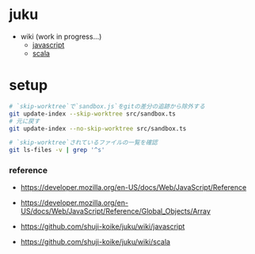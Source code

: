 # juku

- wiki (work in progress...)
  - [javascript](https://github.com/shuji-koike/juku/wiki/javascript)
  - [scala](https://github.com/shuji-koike/juku/wiki/scala)

# setup

```sh
# `skip-worktree`で`sandbox.js`をgitの差分の追跡から除外する
git update-index --skip-worktree src/sandbox.ts
# 元に戻す
git update-index --no-skip-worktree src/sandbox.ts

# `skip-worktree`されているファイルの一覧を確認
git ls-files -v | grep '^s'
```

### reference

- https://developer.mozilla.org/en-US/docs/Web/JavaScript/Reference
- https://developer.mozilla.org/en-US/docs/Web/JavaScript/Reference/Global_Objects/Array

- https://github.com/shuji-koike/juku/wiki/javascript
- https://github.com/shuji-koike/juku/wiki/scala

